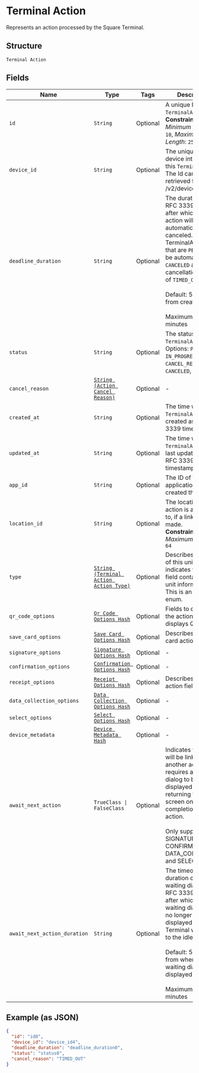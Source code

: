 
# Terminal Action

Represents an action processed by the Square Terminal.

## Structure

`Terminal Action`

## Fields

| Name | Type | Tags | Description |
|  --- | --- | --- | --- |
| `id` | `String` | Optional | A unique ID for this `TerminalAction`.<br>**Constraints**: *Minimum Length*: `10`, *Maximum Length*: `255` |
| `device_id` | `String` | Optional | The unique Id of the device intended for this `TerminalAction`.<br>The Id can be retrieved from /v2/devices api. |
| `deadline_duration` | `String` | Optional | The duration as an RFC 3339 duration, after which the action will be automatically canceled.<br>TerminalActions that are `PENDING` will be automatically `CANCELED` and have a cancellation reason<br>of `TIMED_OUT`<br><br>Default: 5 minutes from creation<br><br>Maximum: 5 minutes |
| `status` | `String` | Optional | The status of the `TerminalAction`.<br>Options: `PENDING`, `IN_PROGRESS`, `CANCEL_REQUESTED`, `CANCELED`, `COMPLETED` |
| `cancel_reason` | [`String (Action Cancel Reason)`](../../doc/models/action-cancel-reason.md) | Optional | - |
| `created_at` | `String` | Optional | The time when the `TerminalAction` was created as an RFC 3339 timestamp. |
| `updated_at` | `String` | Optional | The time when the `TerminalAction` was last updated as an RFC 3339 timestamp. |
| `app_id` | `String` | Optional | The ID of the application that created the action. |
| `location_id` | `String` | Optional | The location id the action is attached to, if a link can be made.<br>**Constraints**: *Maximum Length*: `64` |
| `type` | [`String (Terminal Action Action Type)`](../../doc/models/terminal-action-action-type.md) | Optional | Describes the type of this unit and indicates which field contains the unit information. This is an ‘open’ enum. |
| `qr_code_options` | [`Qr Code Options Hash`](../../doc/models/qr-code-options.md) | Optional | Fields to describe the action that displays QR-Codes. |
| `save_card_options` | [`Save Card Options Hash`](../../doc/models/save-card-options.md) | Optional | Describes save-card action fields. |
| `signature_options` | [`Signature Options Hash`](../../doc/models/signature-options.md) | Optional | - |
| `confirmation_options` | [`Confirmation Options Hash`](../../doc/models/confirmation-options.md) | Optional | - |
| `receipt_options` | [`Receipt Options Hash`](../../doc/models/receipt-options.md) | Optional | Describes receipt action fields. |
| `data_collection_options` | [`Data Collection Options Hash`](../../doc/models/data-collection-options.md) | Optional | - |
| `select_options` | [`Select Options Hash`](../../doc/models/select-options.md) | Optional | - |
| `device_metadata` | [`Device Metadata Hash`](../../doc/models/device-metadata.md) | Optional | - |
| `await_next_action` | `TrueClass \| FalseClass` | Optional | Indicates the action will be linked to another action and requires a waiting dialog to be<br>displayed instead of returning to the idle screen on completion of the action.<br><br>Only supported on SIGNATURE, CONFIRMATION, DATA_COLLECTION, and SELECT types. |
| `await_next_action_duration` | `String` | Optional | The timeout duration of the waiting dialog as an RFC 3339 duration, after which the<br>waiting dialog will no longer be displayed and the Terminal will return to the idle screen.<br><br>Default: 5 minutes from when the waiting dialog is displayed<br><br>Maximum: 5 minutes |

## Example (as JSON)

```json
{
  "id": "id8",
  "device_id": "device_id4",
  "deadline_duration": "deadline_duration0",
  "status": "status0",
  "cancel_reason": "TIMED_OUT"
}
```


